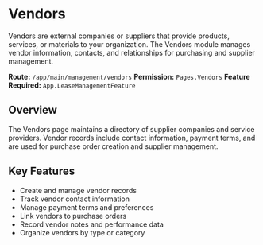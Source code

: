 # Vendors

Vendors are external companies or suppliers that provide products, services, or materials to your organization. The Vendors module manages vendor information, contacts, and relationships for purchasing and supplier management.

**Route:** `/app/main/management/vendors`
**Permission:** `Pages.Vendors`
**Feature Required:** `App.LeaseManagementFeature`

## Overview

The Vendors page maintains a directory of supplier companies and service providers. Vendor records include contact information, payment terms, and are used for purchase order creation and supplier management.

## Key Features

* Create and manage vendor records
* Track vendor contact information
* Manage payment terms and preferences
* Link vendors to purchase orders
* Record vendor notes and performance data
* Organize vendors by type or category

